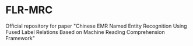 # FLR-MRC
Official repository for paper "Chinese EMR Named Entity Recognition Using Fused Label Relations Based on Machine Reading Comprehension Framework"
